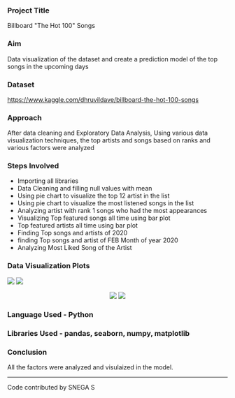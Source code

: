### Project Title
Billboard "The Hot 100" Songs
### Aim
Data visualization of the dataset and create a prediction model of the top songs in the upcoming days
### Dataset
https://www.kaggle.com/dhruvildave/billboard-the-hot-100-songs
### Approach
After data cleaning and Exploratory Data Analysis, Using various data visualization techniques, the top artists and songs based on ranks and various factors were analyzed
### Steps Involved
- Importing all libraries
- Data Cleaning and filling null values with mean
- Using pie chart to visualize the top 12 artist in the list
- Using pie chart to visualize the most listened songs in the list
- Analyzing artist with rank 1 songs who had the most appearances
- Visualizing Top featured songs all time using bar plot
- Top featured artists all time using bar plot
- Finding Top songs and artists of 2020
- finding Top songs and artist of FEB Month of year 2020
- Analyzing Most Liked Song of the Artist
### Data Visualization Plots
<img src = 'https://github.com/snega16/ML-Crate/blob/snega16/Billboard%20%22The%20Hot%20100%22%20Songs/Images/top_12_artists.png'>
<img src = 'https://github.com/snega16/ML-Crate/blob/snega16/Billboard%20%22The%20Hot%20100%22%20Songs/Images/top_songs.png'>

<p align="center" width="100%">
<img src = 'https://github.com/snega16/ML-Crate/blob/snega16/Billboard%20%22The%20Hot%20100%22%20Songs/Images/top_artist_alltime.png'>
<img src = 'https://github.com/snega16/ML-Crate/blob/snega16/Billboard%20%22The%20Hot%20100%22%20Songs/Images/top_songs_alltime.png'>
</p>

### Language Used - Python
### Libraries Used - pandas, seaborn, numpy, matplotlib
### Conclusion
All the factors were analyzed and visulaized in the model.
<hr>

Code contributed by SNEGA S


